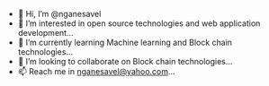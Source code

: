 - 👋 Hi, I’m @nganesavel
- 👀 I’m interested in open source technologies and web application development...
- 🌱 I’m currently learning Machine learning and Block chain technologies...
- 💞️ I’m looking to collaborate on Block chain technologies...
- 📫 Reach me in nganesavel@yahoo.com...

<!---
nganesavel/nganesavel is a ✨ special ✨ repository because its `README.md` (this file) appears on your GitHub profile.
You can click the Preview link to take a look at your changes.
--->
